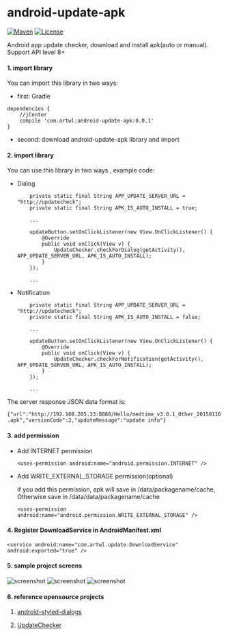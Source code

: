 android-update-apk
===================
[![Maven](https://img.shields.io/badge/maven-v0.0.1-brightgreen.svg)](https://bintray.com/artwl/maven/android-update-apk/0.0.1/view)
[![License](https://img.shields.io/badge/license-Apache%202-blue.svg)](https://www.apache.org/licenses/LICENSE-2.0)

Android app update checker, download and install apk(auto or manual). Support API level 8+


#### 1. import library ####

You can import this library in two ways:

- first: Gradle
```
dependencies {
    //jCenter
    compile 'com.artwl:android-update-apk:0.0.1'
}
```
- second: download android-update-apk library and import

#### 2. import library ####

You can use this library in two ways , example code:

- Dialog


    ```
        private static final String APP_UPDATE_SERVER_URL = "http://updatecheck";
        private static final String APK_IS_AUTO_INSTALL = true;

        ...

        updateButton.setOnClickListener(new View.OnClickListener() {
            @Override
            public void onClick(View v) {
                UpdateChecker.checkForDialog(getActivity(), APP_UPDATE_SERVER_URL, APK_IS_AUTO_INSTALL);
            }
        });

        ...

    ```

- Notification

    ```
        private static final String APP_UPDATE_SERVER_URL = "http://updatecheck";
        private static final String APK_IS_AUTO_INSTALL = false;

        ...

        updateButton.setOnClickListener(new View.OnClickListener() {
            @Override
            public void onClick(View v) {
                UpdateChecker.checkForNotification(getActivity(), APP_UPDATE_SERVER_URL, APK_IS_AUTO_INSTALL);
            }
        });

        ...

    ```

The server response JSON data format is:

`{"url":"http://192.168.205.33:8080/Hello/medtime_v3.0.1_Other_20150116.apk","versionCode":2,"updateMessage":"update info"}`

#### 3. add permission ####

- Add INTERNET permission

    `<uses-permission android:name="android.permission.INTERNET" />`

- Add WRITE_EXTERNAL_STORAGE permission(optional)

    if you add this permission, apk will save in /data/packagename/cache, Otherwise save in /data/data/packagename/cache

    `<uses-permission android:name="android.permission.WRITE_EXTERNAL_STORAGE" />`

#### 4. Register DownloadService in AndroidManifest.xml ####

`<service android:name="com.artwl.update.DownloadService" android:exported="true" />`

#### 5. sample project screens ####
![screenshot](https://raw.github.com/artwl/android-update-apk/master/screenshots/sample.png)
![screenshot](https://raw.github.com/artwl/android-update-apk/master/screenshots/dialog.png)
![screenshot](https://raw.github.com/artwl/android-update-apk/master/screenshots/notification.png)


#### 6. reference opensource projects ####

1. [android-styled-dialogs](https://github.com/inmite/android-styled-dialogs "https://github.com/inmite/android-styled-dialogs")

2. [UpdateChecker](https://github.com/rampo/UpdateChecker "https://github.com/rampo/UpdateChecker")
